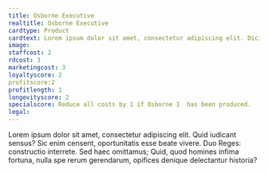 ```yaml
---
title: Osborne Executive
realtitle: Osborne Executive
cardtype: Product
cardtext: Lorem ipsum dolor sit amet, consectetur adipiscing elit. Dicimus aliquem hilare vivere; Duae sunt enim res quoque, ne tu verba solum putes. Quis suae urbis conservatorem Codrum, quis Erechthei filias non maxime laudat? Tum ille timide vel potius verecunde: Facio, inquit. Duo Reges: constructio interrete. Non quam nostram quidem, inquit Pomponius iocans;
image: 
staffcost: 2
rdcost: 3
marketingcost: 3
loyaltyscore: 2
profitscore:2 
profitlength: 1
longevityscore: 2
specialscore: Reduce all costs by 1 if Osborne 1  has been produced.
legal: 
---
```

Lorem ipsum dolor sit amet, consectetur adipiscing elit. Quid iudicant sensus? Sic enim censent, oportunitatis esse beate vivere. Duo Reges: constructio interrete. Sed haec omittamus; Quid, quod homines infima fortuna, nulla spe rerum gerendarum, opifices denique delectantur historia?
